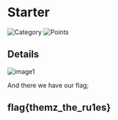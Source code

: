 # Starter

![Category](http://img.shields.io/badge/Category-Starter-orange?style=for-the-badge) ![Points](http://img.shields.io/badge/Points-10-brightgreen?style=for-the-badge)

## Details

![image1](https://github.com/CTSecUK/DEADFACE_CTF_2021/blob/main/images/test.png)

And there we have our flag;

## flag{themz_the_ru1es}
